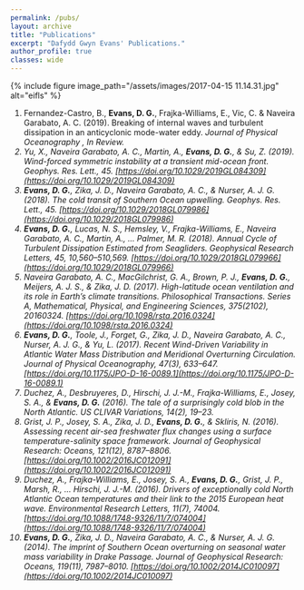 ```yaml
---
permalink: /pubs/
layout: archive
title: "Publications"
excerpt: "Dafydd Gwyn Evans' Publications."
author_profile: true 
classes: wide  
---
```


{% include figure image_path="/assets/images/2017-04-15 11.14.31.jpg" alt="eifls" %}

1. Fernandez-Castro, B.,  **Evans, D. G.**, Frajka-Williams, E., Vic, C. &amp; Naveira Garabato, A. C. (2019). Breaking of internal waves and turbulent dissipation in an anticyclonic mode-water eddy. <i>Journal of Physical Oceanography <i>, <i>In Review<i>.
2.  Yu, X., Naveira Garabato, A. C., Martin, A., **Evans, D. G.**, &amp; Su, Z. (2019). Wind-forced symmetric instability at a transient mid-ocean front. <i>Geophys. Res. Lett.</i>, <i>45</i>. [https://doi.org/10.1029/2019GL084309](https://doi.org/10.1029/2019GL084309) 
3. **Evans, D. G.**, Zika, J. D., Naveira Garabato, A. C., &amp; Nurser, A. J. G. (2018). The cold transit of Southern Ocean upwelling. <i>Geophys. Res. Lett.</i>, <i>45</i>. [https://doi.org/10.1029/2018GL079986](https://doi.org/10.1029/2018GL079986)
4. **Evans, D. G.**, Lucas, N. S., Hemsley, V., Frajka-Williams, E., Naveira Garabato, A. C., Martin, A., … Palmer, M. R. (2018). Annual Cycle of Turbulent Dissipation Estimated from Seagliders. <i>Geophysical Research Letters</i>, <i>45</i>, 10,560–510,569. [https://doi.org/10.1029/2018GL079966](https://doi.org/10.1029/2018GL079966)
5. Naveira Garabato, A. C., MacGilchrist, G. A., Brown, P. J., **Evans, D. G.**, Meijers, A. J. S., &amp; Zika, J. D. (2017). High-latitude ocean ventilation and its role in Earth’s climate transitions. <i>Philosophical Transactions. Series A, Mathematical, Physical, and Engineering Sciences</i>, <i>375</i>(2102), 20160324. [https://doi.org/10.1098/rsta.2016.0324](https://doi.org/10.1098/rsta.2016.0324)
6. **Evans, D. G.**, Toole, J., Forget, G., Zika, J. D., Naveira Garabato, A. C., Nurser, A. J. G., &amp; Yu, L. (2017). Recent Wind-Driven Variability in Atlantic Water Mass Distribution and Meridional Overturning Circulation. <i>Journal of Physical Oceanography</i>, <i>47</i>(3), 633–647. [https://doi.org/10.1175/JPO-D-16-0089.1](https://doi.org/10.1175/JPO-D-16-0089.1)
7. Duchez, A., Desbruyeres, D., Hirschi, J. J.-M., Frajka-Williams, E., Josey, S. A., &amp; **Evans, D. G.** (2016). The tale of a surprisingly cold blob in the North Atlantic. <i>US CLIVAR Variations</i>, <i>14</i>(2), 19–23.
8. Grist, J. P., Josey, S. A., Zika, J. D., **Evans, D. G.**, &amp; Skliris, N. (2016). Assessing recent air-sea freshwater flux changes using a surface temperature-salinity space framework. <i>Journal of Geophysical Research: Oceans</i>, <i>121</i>(12), 8787–8806. [https://doi.org/10.1002/2016JC012091](https://doi.org/10.1002/2016JC012091)
9. Duchez, A., Frajka-Williams, E., Josey, S. A., **Evans, D. G.**, Grist, J. P., Marsh, R., … Hirschi, J. J.-M. (2016). Drivers of exceptionally cold North Atlantic Ocean temperatures and their link to the 2015 European heat wave. <i>Environmental Research Letters</i>, <i>11</i>(7), 74004. [https://doi.org/10.1088/1748-9326/11/7/074004](https://doi.org/10.1088/1748-9326/11/7/074004)
10. **Evans, D. G.**, Zika, J. D., Naveira Garabato, A. C., &amp; Nurser, A. J. G. (2014). The imprint of Southern Ocean overturning on seasonal water mass variability in Drake Passage. <i>Journal of Geophysical Research: Oceans</i>, <i>119</i>(11), 7987–8010. [https://doi.org/10.1002/2014JC010097](https://doi.org/10.1002/2014JC010097)
